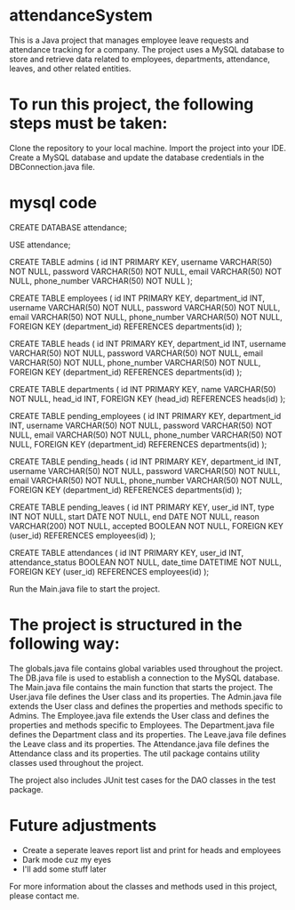 # attendanceSystem
This is a Java project that manages employee leave requests and attendance tracking for a company. The project uses a MySQL database to store and retrieve data related to employees, departments, attendance, leaves, and other related entities.

# To run this project, the following steps must be taken:

Clone the repository to your local machine.
Import the project into your IDE.
Create a MySQL database and update the database credentials in the DBConnection.java file.

# mysql code
CREATE DATABASE attendance;

USE attendance;

CREATE TABLE admins (
    id INT PRIMARY KEY,
    username VARCHAR(50) NOT NULL,
    password VARCHAR(50) NOT NULL,
    email VARCHAR(50) NOT NULL,
    phone_number VARCHAR(50) NOT NULL
);

CREATE TABLE employees (
    id INT PRIMARY KEY,
    department_id INT,
    username VARCHAR(50) NOT NULL,
    password VARCHAR(50) NOT NULL,
    email VARCHAR(50) NOT NULL,
    phone_number VARCHAR(50) NOT NULL,
    FOREIGN KEY (department_id) REFERENCES departments(id)
);

CREATE TABLE heads (
    id INT PRIMARY KEY,
    department_id INT,
    username VARCHAR(50) NOT NULL,
    password VARCHAR(50) NOT NULL,
    email VARCHAR(50) NOT NULL,
    phone_number VARCHAR(50) NOT NULL,
    FOREIGN KEY (department_id) REFERENCES departments(id)
);

CREATE TABLE departments (
    id INT PRIMARY KEY,
    name VARCHAR(50) NOT NULL,
    head_id INT,
    FOREIGN KEY (head_id) REFERENCES heads(id)
);

CREATE TABLE pending_employees (
    id INT PRIMARY KEY,
    department_id INT,
    username VARCHAR(50) NOT NULL,
    password VARCHAR(50) NOT NULL,
    email VARCHAR(50) NOT NULL,
    phone_number VARCHAR(50) NOT NULL,
    FOREIGN KEY (department_id) REFERENCES departments(id)
);

CREATE TABLE pending_heads (
    id INT PRIMARY KEY,
    department_id INT,
    username VARCHAR(50) NOT NULL,
    password VARCHAR(50) NOT NULL,
    email VARCHAR(50) NOT NULL,
    phone_number VARCHAR(50) NOT NULL,
    FOREIGN KEY (department_id) REFERENCES departments(id)
);

CREATE TABLE pending_leaves (
    id INT PRIMARY KEY,
    user_id INT,
    type INT NOT NULL,
    start DATE NOT NULL,
    end DATE NOT NULL,
    reason VARCHAR(200) NOT NULL,
    accepted BOOLEAN NOT NULL,
    FOREIGN KEY (user_id) REFERENCES employees(id)
);

CREATE TABLE attendances (
    id INT PRIMARY KEY,
    user_id INT,
    attendance_status BOOLEAN NOT NULL,
    date_time DATETIME NOT NULL,
    FOREIGN KEY (user_id) REFERENCES employees(id)
);

Run the Main.java file to start the project.

# The project is structured in the following way:

The globals.java file contains global variables used throughout the project.
The DB.java file is used to establish a connection to the MySQL database.
The Main.java file contains the main function that starts the project.
The User.java file defines the User class and its properties.
The Admin.java file extends the User class and defines the properties and methods specific to Admins.
The Employee.java file extends the User class and defines the properties and methods specific to Employees.
The Department.java file defines the Department class and its properties.
The Leave.java file defines the Leave class and its properties.
The Attendance.java file defines the Attendance class and its properties.
The util package contains utility classes used throughout the project.

The project also includes JUnit test cases for the DAO classes in the test package.

# Future adjustments 
- Create a seperate leaves report list and print for heads and employees
- Dark mode cuz my eyes 
- I'll add some stuff later

For more information about the classes and methods used in this project, please contact me.
